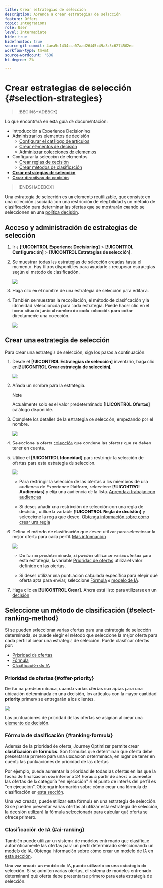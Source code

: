 ```yaml
---
title: Crear estrategias de selección
description: Aprenda a crear estrategias de selección
feature: Offers
topic: Integrations
role: User
level: Intermediate
hide: true
hidefromtoc: true
source-git-commit: 4aea5c1434caa07aad26445c49a3d5c6274502ec
workflow-type: tm+mt
source-wordcount: '636'
ht-degree: 2%

---
```


# Crear estrategias de selección {#selection-strategies}

>[!BEGINSHADEBOX]

Lo que encontrará en esta guía de documentación:

* [Introducción a Experience Decisioning](gs-experience-decisioning.md)
* Administrar los elementos de decisión
   * [Configurar el catálogo de artículos](catalogs.md)
   * [Crear elementos de decisión](items.md)
   * [Administrar colecciones de elementos](collections.md)
* Configurar la selección de elementos
   * [Crear reglas de decisión](rules.md)
   * [Crear métodos de clasificación](ranking.md)
* **[Crear estrategias de selección](selection-strategies.md)**
* [Crear directivas de decisión](create-decision.md)

>[!ENDSHADEBOX]

Una estrategia de selección es un elemento reutilizable, que consiste en una colección asociada con una restricción de elegibilidad y un método de clasificación para determinar las ofertas que se mostrarán cuando se seleccionen en una [política decisión](create-decision.md).

## Acceso y administración de estrategias de selección

1. Ir a **[!UICONTROL Experience Decisioning]** > **[!UICONTROL Configuración]** > **[!UICONTROL Estrategias de selección]**.

1. Se muestran todas las estrategias de selección creadas hasta el momento. Hay filtros disponibles para ayudarle a recuperar estrategias según el método de clasificación.

   ![](assets/strategy-list-filters.png)

1. Haga clic en el nombre de una estrategia de selección para editarla.

1. También se muestran la recopilación, el método de clasificación y la idoneidad seleccionada para cada estrategia. Puede hacer clic en el icono situado junto al nombre de cada colección para editar directamente una colección.

   ![](assets/strategy-list-edit-collection.png)

## Crear una estrategia de selección

Para crear una estrategia de selección, siga los pasos a continuación.

1. Desde el **[!UICONTROL Estrategias de selección]** inventario, haga clic en **[!UICONTROL Crear estrategia de selección]**.

   ![](assets/strategy-create-button.png)

1. Añada un nombre para la estrategia.

   >[!NOTE]
   >
   >Actualmente solo es el valor predeterminado **[!UICONTROL Ofertas]** catálogo disponible.

1. Complete los detalles de la estrategia de selección, empezando por el nombre.

   ![](assets/strategy-create-screen.png)

1. Seleccione la oferta [colección](collections.md) que contiene las ofertas que se deben tener en cuenta.

1. Utilice el **[!UICONTROL Idoneidad]** para restringir la selección de ofertas para esta estrategia de selección.

   ![](assets/strategy-create-eligibility.png)

   * Para restringir la selección de las ofertas a los miembros de una audiencia de Experience Platform, seleccione **[!UICONTROL Audiencias]** y elija una audiencia de la lista. [Aprenda a trabajar con audiencias](../audience/about-audiences.md)

   * Si desea añadir una restricción de selección con una regla de decisión, utilice la variable **[!UICONTROL Regla de decisión]** y seleccione la regla que desee. [Obtenga información sobre cómo crear una regla](rules.md)

1. Defina el método de clasificación que desee utilizar para seleccionar la mejor oferta para cada perfil. [Más información](#select-ranking-method)

   ![](assets/strategy-create-ranking.png)

   * De forma predeterminada, si pueden utilizarse varias ofertas para esta estrategia, la variable [Prioridad de ofertas](#offer-priority) utiliza el valor definido en las ofertas.

   * Si desea utilizar una puntuación calculada específica para elegir qué oferta apta para enviar, seleccione [Fórmula](#ranking-formula) o [modelo de IA](#ai-ranking).

1. Haga clic en **[!UICONTROL Crear]**. Ahora está listo para utilizarse en un [decisión](create-decision.md)

## Seleccione un método de clasificación {#select-ranking-method}

Si se pueden seleccionar varias ofertas para una estrategia de selección determinada, se puede elegir el método que seleccione la mejor oferta para cada perfil al crear una estrategia de selección. Puede clasificar ofertas por:

* [Prioridad de ofertas](#offer-priority)
* [Fórmula](#ranking-formula)
* [Clasificación de IA](#ai-ranking)

### Prioridad de ofertas {#offer-priority}

De forma predeterminada, cuando varias ofertas son aptas para una ubicación determinada en una decisión, los artículos con la mayor cantidad **priority** primero se entregarán a los clientes.

![](assets/item-priority.png)

Las puntuaciones de prioridad de las ofertas se asignan al crear una [elemento de decisión](items.md).

### Fórmula de clasificación {#ranking-formula}

Además de la prioridad de oferta, Journey Optimizer permite crear **clasificación de fórmulas**. Son fórmulas que determinan qué oferta debe presentarse primero para una ubicación determinada, en lugar de tener en cuenta las puntuaciones de prioridad de las ofertas.

Por ejemplo, puede aumentar la prioridad de todas las ofertas en las que la fecha de finalización sea inferior a 24 horas a partir de ahora o aumentar las ofertas de la categoría &quot;en ejecución&quot; si el punto de interés del perfil es &quot;en ejecución&quot;. Obtenga información sobre cómo crear una fórmula de clasificación en [esta sección](ranking.md).

Una vez creada, puede utilizar esta fórmula en una estrategia de selección. Si se pueden presentar varias ofertas al utilizar esta estrategia de selección, la decisión utilizará la fórmula seleccionada para calcular qué oferta se ofrece primero.

### Clasificación de IA {#ai-ranking}

También puede utilizar un sistema de modelos entrenado que clasifique automáticamente las ofertas para un perfil determinado seleccionando un modelo de IA. Obtenga información sobre cómo crear un modelo de IA en [esta sección](ranking.md).

Una vez creado un modelo de IA, puede utilizarlo en una estrategia de selección. Si se admiten varias ofertas, el sistema de modelos entrenado determinará qué oferta debe presentarse primero para esta estrategia de selección.

